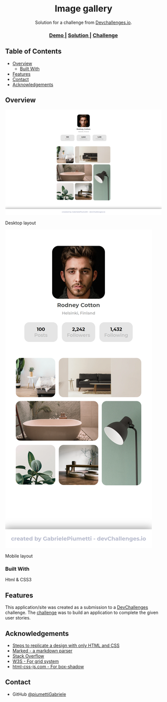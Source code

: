<!-- Please update value in the {}  -->

<h1 align="center">Image gallery</h1>

<div align="center">
   Solution for a challenge from  <a href="http://devchallenges.io" target="_blank">Devchallenges.io</a>.
</div>

<div align="center">
  <h3>
    <a href="https://{your-demo-link.your-domain}">
      Demo
    </a>
    <span> | </span>
    <a href="https://{your-url-to-the-solution}">
      Solution
    </a>
    <span> | </span>
    <a href="https://devchallenges.io/challenges/gcbWLxG6wdennelX7b8I">
      Challenge
    </a>
  </h3>
</div>

<!-- TABLE OF CONTENTS -->

## Table of Contents

- [Overview](#overview)
  - [Built With](#built-with)
- [Features](#features)
- [Contact](#contact)
- [Acknowledgements](#acknowledgements)

<!-- OVERVIEW -->

## Overview

![screenshot](https://github.com/piumettiGabriele/imageGallery/blob/main/preview/desktop-preview.png)

Desktop layout


![screenshot](https://github.com/piumettiGabriele/imageGallery/blob/main/preview/mobile-preview.png)

Mobile layout

### Built With

Html & CSS3

## Features

This application/site was created as a submission to a [DevChallenges](https://devchallenges.io/challenges) challenge. The [challenge](https://devchallenges.io/challenges/gcbWLxG6wdennelX7b8I) was to build an application to complete the given user stories.


## Acknowledgements

- [Steps to replicate a design with only HTML and CSS](https://devchallenges-blogs.web.app/how-to-replicate-design/)
- [Marked - a markdown parser](https://github.com/chjj/marked)
- [Stack Overflow](https://stackoverflow.com/)
- [W3S - For grid system](https://www.w3schools.com/css/css_grid.asp)
- [html-css-js.com - For box-shadow](https://html-css-js.com/css/generator/box-shadow)

## Contact

- GitHub [@piumettiGabriele](https://{github.com/piumettiGabriele})
